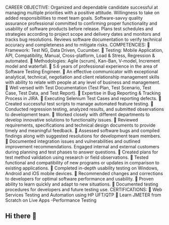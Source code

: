 CAREER OBJECTIVE:
Organized and dependable candidate successful at managing multiple priorities with a positive attitude. 
Willingness to take on added responsibilities to meet team goals. Software-savvy quality assurance 
professional committed to confirming proper functionality and usability of software products before release. 
Plans test schedules and strategies according to project scope and delivery dates and monitors and tracks bug 
resolutions. Reviews software documentation to verify technical accuracy and completeness and to mitigate 
risks.
COMPETENCIES:
 Framework: Test NG, Data Driven, Cucumber.
 Testing: Mobile Application, API, Compatibility, Manual, Cross-platform, Load & Stress, Regression & 
automated.
 Methodologies: Agile (scrum), Kan-Ban, V-model, Increment model and waterfall.
 5.6 years of professional experience in the area of Software Testing Engineer.
 An effective communicator with exceptional analytical, technical, negotiation and client relationship 
management skills with ability to relate with people at any level of business and management.
 Well versed with Test Documentation (Test Plan, Test Scenario, Test Case, Test Data, and Test Report).
 Expertise in Bug Reporting & Tracking Process in JIRA.
 Executing Selenium Test Cases and reporting defects.
 Created successful test scripts to manage automated feature testing.
 Conducted regression testing, analyzed results, and submitted observations to development team.
 Worked closely with different departments to develop innovative solutions to functionality issues.
 Reviewed requirements, specifications and technical design documents to provide timely and meaningful 
feedback.
 Assessed software bugs and compiled findings along with suggested resolutions for development team 
members.
 Documented integration issues and vulnerabilities and outlined improvement recommendations. 
Engaged internal and external customers during planning and test phases to answer questions.
 Created plans for test method validation using research or field observations.
 Tested functional and compatibility of new programs or updates in comparison to existing applications.
 Completed in-depth usability testing on Windows, Android and iOS mobile devices.
 Recommended changes and corrections to developers for optimal software performance and usability.
 Proven ability to learn quickly and adapt to new situations.
 Documented testing procedures for developers and future testing use.
CERTIFICATIONS:
 Web Services Testing and Automation using HP UFT/QTP
 Learn JMETER from Scratch on Live Apps -Performance Testing
## Hi there 👋

<!--
**Madhanprakash/Madhanprakash** is a ✨ _special_ ✨ repository because its `README.md` (this file) appears on your GitHub profile.

Here are some ideas to get you started:

- 🔭 I’m currently working on ...
- 🌱 I’m currently learning ...
- 👯 I’m looking to collaborate on ...
- 🤔 I’m looking for help with ...
- 💬 Ask me about ...
- 📫 How to reach me: ...
- 😄 Pronouns: ...
- ⚡ Fun fact: ...
-->
